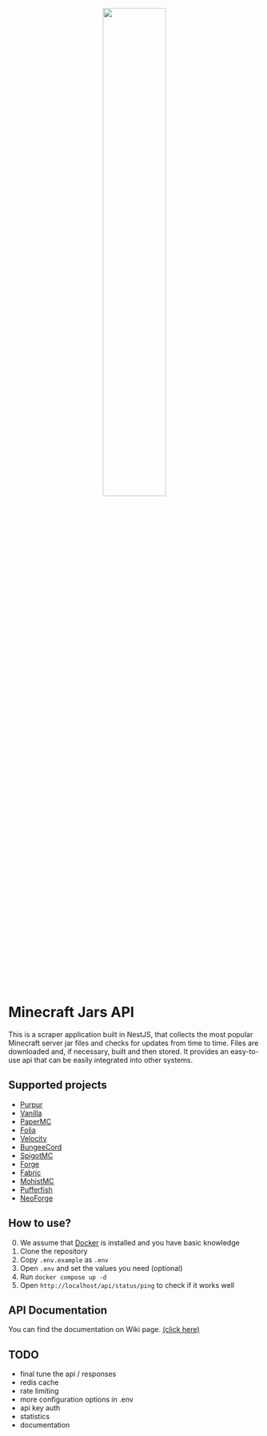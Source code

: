 <p align="center">
    <img width="50%" height="auto" src="https://github.com/Patrick2562/minecraft-jars-api/blob/master/public/images/logo.png">
</p>

# Minecraft Jars API

This is a scraper application built in NestJS, that collects the most popular Minecraft server jar files and checks for updates from time to time.
Files are downloaded and, if necessary, built and then stored.
It provides an easy-to-use api that can be easily integrated into other systems.


## Supported projects
- [Purpur](https://purpurmc.org/)
- [Vanilla](https://www.minecraft.net/)
- [PaperMC](https://papermc.io/software/paper)
- [Folia](https://papermc.io/software/folia)
- [Velocity](https://papermc.io/software/velocity)
- [BungeeCord](https://www.spigotmc.org/wiki/bungeecord/)
- [SpigotMC](https://www.spigotmc.org/)
- [Forge](https://forums.minecraftforge.net/)
- [Fabric](https://fabricmc.net/)
- [MohistMC](https://mohistmc.com/)
- [Pufferfish](https://pufferfish.host/)
- [NeoForge](https://neoforged.net/)


## How to use?
0) We assume that [Docker](https://www.docker.com/) is installed and you have basic knowledge
1) Clone the repository
2) Copy `.env.example` as `.env`
3) Open `.env` and set the values you need (optional)
4) Run `docker compose up -d`
5) Open `http://localhost/api/status/ping` to check if it works well


## API Documentation
You can find the documentation on Wiki page. [(click here)](https://github.com/Patrick2562/minecraft-jars-api/wiki/API-Documentation)


## TODO
- final tune the api / responses
- redis cache
- rate limiting
- more configuration options in .env
- api key auth
- statistics
- documentation

